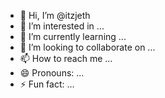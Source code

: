 - 👋 Hi, I’m @itzjeth
- 👀 I’m interested in ...
- 🌱 I’m currently learning ...
- 💞️ I’m looking to collaborate on ...
- 📫 How to reach me ...
- 😄 Pronouns: ...
- ⚡ Fun fact: ...

<!---
itzjeth/itzjeth is a ✨ special ✨ repository because its `README.md` (this file) appears on your GitHub profile.
You can click the Preview link to take a look at your changes.
--->
